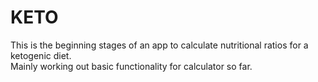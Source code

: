 KETO
====
This is the beginning stages of an app to calculate nutritional ratios for a ketogenic diet.  
Mainly working out basic functionality for calculator so far.
